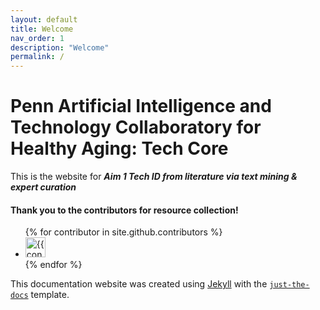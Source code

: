 ```yaml
---
layout: default
title: Welcome
nav_order: 1
description: "Welcome"
permalink: /
---
```


# Penn Artificial Intelligence and Technology Collaboratory for Healthy Aging: Tech Core

This is the website for ***Aim 1 Tech ID from literature via text mining & expert curation***

[//]: # (PennLINC procedures, tutorials, and practices.  This effort's success is dependent on your involvement as lab members and a community, so if you have edits to suggest, or documentation requests, please make them known by submitting an [issue]&#40;https://github.com/PennLINC/PennLINC.github.io/issues&#41; or a [Pull Request]&#40;https://github.com/PennLINC/PennLINC.github.io/pulls&#41;. If you are a LINC member and are documenting one of your tools/processes, please create your documentation according to the [LINC documentation guidelines]&#40;/docs/documentation/documentation_guidelines&#41; and submit a [Pull Request]&#40;https://github.com/PennLINC/PennLINC.github.io/pulls&#41;, so it can be reviewed and added to the site.)

#### Thank you to the contributors for resource collection!
<ul class="list-style-none">
{% for contributor in site.github.contributors %}
  <li class="d-inline-block mr-1">
     <a href="{{ contributor.html_url }}"><img src="{{ contributor.avatar_url }}" width="32" height="32" alt="{{ contributor.login }}"/></a>
  </li>
{% endfor %}
</ul>


This documentation website was created using [Jekyll](https://jekyllrb.com) with the [`just-the-docs`](https://just-the-docs.github.io/just-the-docs/) template.


